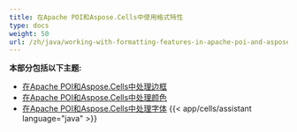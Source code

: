 ```yaml
---
title: 在Apache POI和Aspose.Cells中使用格式特性
type: docs
weight: 50
url: /zh/java/working-with-formatting-features-in-apache-poi-and-aspose-cells/
---
```


 **本部分包括以下主题:**
- [在Apache POI和Aspose.Cells中处理边框](/cells/zh/java/working-with-borders-in-apache-poi-and-aspose-cells/)
- [在Apache POI和Aspose.Cells中处理颜色](/cells/zh/java/working-with-colors-in-apache-poi-and-aspose-cells/)
- [在Apache POI和Aspose.Cells中处理字体](/cells/zh/java/working-with-fonts-in-apache-poi-and-aspose-cells/)
{{< app/cells/assistant language="java" >}}
